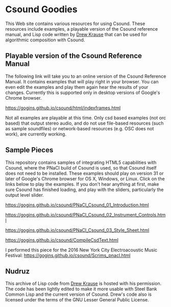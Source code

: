 # Csound Goodies

This Web site contains various resources for using Csound. These resources include examples, a playable version of the Csound reference manual, and Lisp code written by [Drew Krause](http://www.drew-krause.com/) that can be used for algorithmic composition with Csound.

## Playable version of the Csound Reference Manual

The following link will take you to an online version of the Csound Reference Manual. It contains examples that will play right in your browser. You can even edit the examples and play them again hear the results of your changes. Currently this is supported only in desktop versions of Google's Chrome browser.

https://gogins.github.io/csound/html/indexframes.html

Not all examples are playable at this time. Only csd based examples (not orc based) that output stereo audio, and do not use file-based resources (such as sample soundfiles) or network-based resources (e.g. OSC does not work), are currently working.

## Sample Pieces

This repository contains samples of integrating HTML5 capabilities with Csound, where the PNaCl build of Csound is used, so that Csound itself does not need to be installed. These examples should play on version 31 or later of 
Google's Chrome browser for OS X, Windows, or Linux. Click on the links below to play the examples. If you don't hear anything at first, make sure Csound has finished loading, and play with the sliders, particularly the output level slider.

https://gogins.github.io/csound/PNaCl_Csound_01_Introduction.html

https://gogins.github.io/csound/PNaCl_Csound_02_Instrument_Controls.html

https://gogins.github.io/csound/PNaCl_Csound_03_Style_Sheet.html

https://gogins.github.io/csound/CompileCsdText.html

I performed this piece for the 2016 New York City Electroacoustic Music Festival: https://gogins.github.io/csound/Scrims_pnacl.html

## Nudruz

This archive of Lisp code from [Drew Krause](http://www.drew-krause.com/) is hosted with his permission. The code has been lightly edited to make it more usable with Steel Bank Common Lisp and the current version of Csound. Drew's code also is licensed under the terms of the GNU Lesser General Public License.
